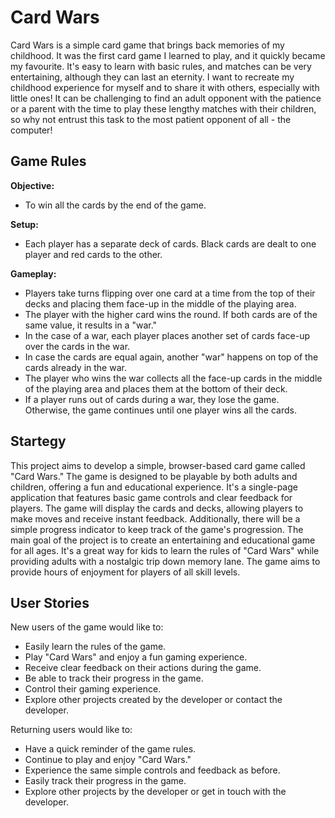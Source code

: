 # Card Wars

Card Wars is a simple card game that brings back memories of my childhood. It was the first card game I learned to play, and it quickly became my favourite. It's easy to learn with basic rules, and matches can be very entertaining, although they can last an eternity. I want to recreate my childhood experience for myself and to share it with others, especially with little ones! It can be challenging to find an adult opponent with the patience or a parent with the time to play these lengthy matches with their children, so why not entrust this task to the most patient opponent of all - the computer!

## Game Rules

**Objective:**
- To win all the cards by the end of the game.

**Setup:**
- Each player has a separate deck of cards. Black cards are dealt to one player and red cards to the other.

**Gameplay:**
- Players take turns flipping over one card at a time from the top of their decks and placing them face-up in the middle of the playing area.
- The player with the higher card wins the round. If both cards are of the same value, it results in a "war."
- In the case of a war, each player places another set of cards face-up over the cards in the war.
- In case the cards are equal again, another "war" happens on top of the cards already in the war.
- The player who wins the war collects all the face-up cards in the middle of the playing area and places them at the bottom of their deck.
- If a player runs out of cards during a war, they lose the game. Otherwise, the game continues until one player wins all the cards.

## Startegy

This project aims to develop a simple, browser-based card game called "Card Wars." The game is designed to be playable by both adults and children, offering a fun and educational experience. It's a single-page application that features basic game controls and clear feedback for players.
The game will display the cards and decks, allowing players to make moves and receive instant feedback. Additionally, there will be a simple progress indicator to keep track of the game's progression.
The main goal of the project is to create an entertaining and educational game for all ages. It's a great way for kids to learn the rules of "Card Wars" while providing adults with a nostalgic trip down memory lane. The game aims to provide hours of enjoyment for players of all skill levels.

## User Stories

New users of the game would like to:
- Easily learn the rules of the game.
- Play "Card Wars" and enjoy a fun gaming experience.
- Receive clear feedback on their actions during the game.
- Be able to track their progress in the game.
- Control their gaming experience.
- Explore other projects created by the developer or contact the developer.

Returning users would like to:
- Have a quick reminder of the game rules.
- Continue to play and enjoy "Card Wars."
- Experience the same simple controls and feedback as before.
- Easily track their progress in the game.
- Explore other projects by the developer or get in touch with the developer.